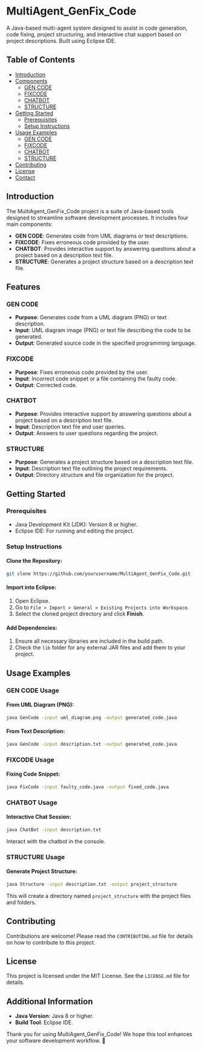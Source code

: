 # MultiAgent_GenFix_Code

A Java-based multi-agent system designed to assist in code generation, code fixing, project structuring, and interactive chat support based on project descriptions. Built using Eclipse IDE.

## Table of Contents
- [Introduction](#introduction)
- [Components](#components)
  - [GEN CODE](#gen-code)
  - [FIXCODE](#fixcode)
  - [CHATBOT](#chatbot)
  - [STRUCTURE](#structure)
- [Getting Started](#getting-started)
  - [Prerequisites](#prerequisites)
  - [Setup Instructions](#setup-instructions)
- [Usage Examples](#usage-examples)
  - [GEN CODE](#gen-code-usage)
  - [FIXCODE](#fixcode-usage)
  - [CHATBOT](#chatbot-usage)
  - [STRUCTURE](#structure-usage)
- [Contributing](#contributing)
- [License](#license)
- [Contact](#contact)

## Introduction

The MultiAgent_GenFix_Code project is a suite of Java-based tools designed to streamline software development processes. It includes four main components:

- **GEN CODE**: Generates code from UML diagrams or text descriptions.
- **FIXCODE**: Fixes erroneous code provided by the user.
- **CHATBOT**: Provides interactive support by answering questions about a project based on a description text file.
- **STRUCTURE**: Generates a project structure based on a description text file.

## Features

### GEN CODE
- **Purpose**: Generates code from a UML diagram (PNG) or text description.
- **Input**: UML diagram image (PNG) or text file describing the code to be generated.
- **Output**: Generated source code in the specified programming language.

### FIXCODE
- **Purpose**: Fixes erroneous code provided by the user.
- **Input**: Incorrect code snippet or a file containing the faulty code.
- **Output**: Corrected code.

### CHATBOT
- **Purpose**: Provides interactive support by answering questions about a project based on a description text file.
- **Input**: Description text file and user queries.
- **Output**: Answers to user questions regarding the project.

### STRUCTURE
- **Purpose**: Generates a project structure based on a description text file.
- **Input**: Description text file outlining the project requirements.
- **Output**: Directory structure and file organization for the project.

## Getting Started

### Prerequisites
- Java Development Kit (JDK): Version 8 or higher.
- Eclipse IDE: For running and editing the project.

### Setup Instructions

#### Clone the Repository:
```bash
git clone https://github.com/yourusername/MultiAgent_GenFix_Code.git
```

#### Import into Eclipse:
1. Open Eclipse.
2. Go to `File > Import > General > Existing Projects into Workspace`.
3. Select the cloned project directory and click **Finish**.

#### Add Dependencies:
1. Ensure all necessary libraries are included in the build path.
2. Check the `lib` folder for any external JAR files and add them to your project.

## Usage Examples

### GEN CODE Usage

#### From UML Diagram (PNG):
```bash
java GenCode -input uml_diagram.png -output generated_code.java
```

#### From Text Description:
```bash
java GenCode -input description.txt -output generated_code.java
```

### FIXCODE Usage

#### Fixing Code Snippet:
```bash
java FixCode -input faulty_code.java -output fixed_code.java
```

### CHATBOT Usage

#### Interactive Chat Session:
```bash
java ChatBot -input description.txt
```
Interact with the chatbot in the console.

### STRUCTURE Usage

#### Generate Project Structure:
```bash
java Structure -input description.txt -output project_structure
```
This will create a directory named `project_structure` with the project files and folders.

## Contributing
Contributions are welcome! Please read the `CONTRIBUTING.md` file for details on how to contribute to this project.

## License
This project is licensed under the MIT License. See the `LICENSE.md` file for details.

## Additional Information
- **Java Version**: Java 8 or higher.
- **Build Tool**: Eclipse IDE.

Thank you for using MultiAgent_GenFix_Code! We hope this tool enhances your software development workflow. 🚀
